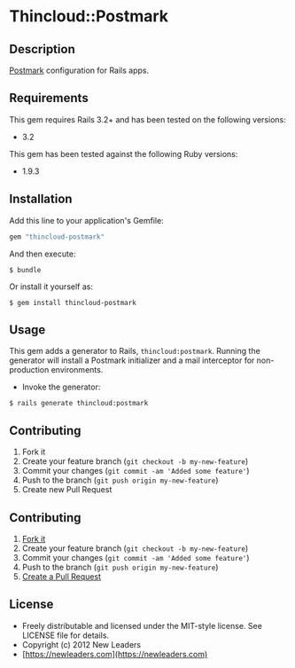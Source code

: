 # Thincloud::Postmark

## Description

[Postmark](http://postmarkapp.com) configuration for Rails apps.

## Requirements

This gem requires Rails 3.2+ and has been tested on the following versions:

* 3.2

This gem has been tested against the following Ruby versions:

* 1.9.3


## Installation

Add this line to your application's Gemfile:

``` ruby
gem "thincloud-postmark"
```

And then execute:

```
$ bundle
```

Or install it yourself as:

```
$ gem install thincloud-postmark
```

## Usage

This gem adds a generator to Rails, `thincloud:postmark`. Running the generator will install a Postmark initializer and a mail interceptor for non-production environments.

* Invoke the generator:

```
$ rails generate thincloud:postmark
```

## Contributing

1. Fork it
2. Create your feature branch (`git checkout -b my-new-feature`)
3. Commit your changes (`git commit -am 'Added some feature'`)
4. Push to the branch (`git push origin my-new-feature`)
5. Create new Pull Request


## Contributing

1. [Fork it](https://github.com/newleaders/thincloud-postmark/fork_select)
2. Create your feature branch (`git checkout -b my-new-feature`)
3. Commit your changes (`git commit -am 'Added some feature'`)
4. Push to the branch (`git push origin my-new-feature`)
5. [Create a Pull Request](hhttps://github.com/newleaders/thincloud-postmark/pull/new)


## License

* Freely distributable and licensed under the MIT-style license. See LICENSE file for details.
* Copyright (c) 2012 New Leaders
* [https://newleaders.com](https://newleaders.com)

